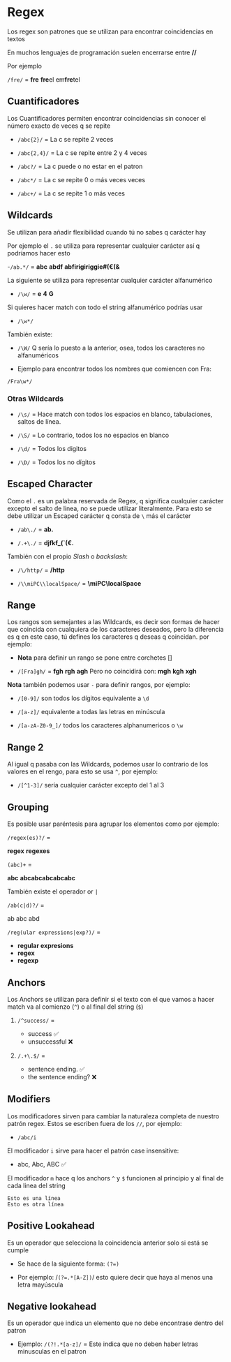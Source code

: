 # Regex

Los regex son patrones que se utilizan para encontrar coincidencias en textos

En muchos lenguajes de programación suelen encerrarse entre **//**

Por ejemplo

`/fre/` =
**fre**
**fre**el
em**fre**tel

## Cuantificadores

Los Cuantificadores permiten encontrar coincidencias sin conocer el número exacto de veces q se repite

- `/abc{2}/` = La c se repite 2 veces

- `/abc{2,4}/` = La c se repite entre 2 y 4 veces

- `/abc?/` = La c puede o no estar en el patron

- `/abc*/` = La c se repite 0 o más veces veces

- `/abc+/` = La c se repite 1 o más veces

## Wildcards

Se utilizan para añadir flexibilidad cuando tú no sabes q carácter hay

Por ejemplo el ``.`` se utiliza para representar cualquier carácter así q podríamos hacer esto

-`/ab.*/` =
**abc**
**abdf**
**abfirigiriggie#(€(&**

La siguiente se utiliza para representar cualquier carácter alfanumérico

- `/\w/` =
**e**
**4**
**G**

Si quieres hacer match con todo el string alfanumérico podrías usar

- `/\w*/`

También existe:

- `/\W/`
Q sería lo puesto a la anterior, osea, todos los caracteres no alfanuméricos

- Ejemplo para encontrar todos los nombres que comiencen con Fra:

`/Fra\w*/`

### Otras Wildcards

- `/\s/` = Hace match con todos los espacios en blanco, tabulaciones, saltos de línea.
- `/\S/` = Lo contrario, todos los no espacios en blanco

- `/\d/` = Todos los digitos
- `/\D/` = Todos los no dígitos

## Escaped Character

Como el ``.`` es un palabra reservada de Regex, q significa cualquier carácter excepto el salto de linea, no se puede utilizar literalmente.
Para esto se debe utilizar un Escaped carácter q consta de ``\`` más el carácter

- ``/ab\./`` = **ab.**

- ``/.+\./`` = **djfkf_(`(€.**

También con el propio *Slash* o *backslash*:

- ``/\/http/`` = **/http**

- ``/\\miPC\\localSpace/`` = **\miPC\localSpace**

## Range

Los rangos son semejantes a las Wildcards, es decir son formas de hacer que coincida con cualquiera de los caracteres deseados, pero la diferencia es q en este caso, tú defines los caracteres q deseas q coincidan. por ejemplo:

- **Nota** para definir un rango se pone entre corchetes []

- ``/[Fra]gh/`` =
**fgh**
**rgh**
**agh**
Pero no coincidirá con:
**mgh**
**kgh**
**xgh**

**Nota** también podemos usar ``-`` para definir rangos, por ejemplo:

- ``/[0-9]/`` son todos los dígitos equivalente a ``\d``

- ``/[a-z]/`` equivalente a todas las letras en minúscula

- ``/[a-zA-Z0-9_]/`` todos los caracteres alphanumericos o ``\w``

## Range 2

Al igual q pasaba con las Wildcards, podemos usar lo contrario de los valores en el rengo, para esto se usa ``^``, por ejemplo:

- ``/[^1-3]/`` sería cualquier carácter excepto del 1 al 3 

## Grouping

Es posible usar paréntesis para agrupar los elementos
como por ejemplo:

``/regex(es)?/`` =

**regex**
**regexes**

``(abc)+`` =

**abc**
**abcabcabcabcabc**

También existe el operador or ``|``

``/ab(c|d)?/`` =

ab
abc
abd

``/reg(ular expressions|exp?)/`` =

- **regular expresions**
- **regex**
- **regexp**

## Anchors

Los Anchors se utilizan para definir si el texto con el que vamos a hacer match va al comienzo (``^``) o al final del string (``$``)

1. ``/^success/`` =

    - success ✅
    - unsuccessful ❌

2. ``/.+\.$/`` =

    - sentence ending. ✅
    - the sentence ending? ❌

## Modifiers

Los modificadores sirven para cambiar la naturaleza completa de nuestro patrón regex. Estos se escriben fuera de los ``//``, por ejemplo:

- ``/abc/i``

El modificador `i` sirve para hacer el patrón case insensitive:

- abc, Abc, ABC ✅

El modificador ``m`` hace q los anchors ``^`` y ``$`` funcionen al principio y al final de cada linea del string

```text
Esto es una línea
Esto es otra línea
```

## Positive Lookahead

Es un operador que selecciona la coincidencia anterior solo si está se cumple

- Se hace de la siguiente forma: ``(?=)``

- Por ejemplo: /``(?=.*[A-Z])``/ esto quiere decir que haya al menos una letra mayúscula

## Negative lookahead

Es un operador que indica un elemento que no debe encontrase dentro del patron

- Ejemplo:
    ``/(?!.*[a-z]/`` = Este indica que no deben haber letras minusculas en el patron
